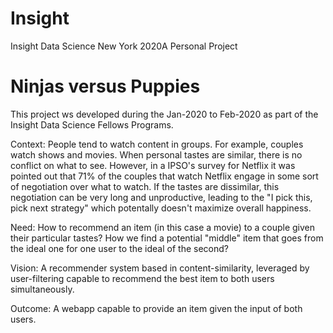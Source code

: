 # Insight
Insight Data Science New York 2020A Personal Project

# Ninjas versus Puppies

This project ws developed during the Jan-2020 to Feb-2020 as part of the Insight Data Science Fellows Programs. 

Context:
People tend to watch content in groups. For example, couples watch shows and movies. When personal tastes are similar, there is no conflict on what to see. However, in a IPSO's survey for Netflix it was pointed out that 71% of the couples that watch Netflix engage in some sort of negotiation over what to watch. If the tastes are dissimilar, this negotiation can be very long and unproductive, leading to the "I pick this, pick next strategy" which potentally doesn't maximize overall happiness.

Need:
How to recommend an item (in this case a movie) to a couple given their particular tastes? How we find a potential "middle" item that goes from the ideal one for one user to the ideal of the second?

Vision:
A recommender system based in content-similarity, leveraged by user-filtering capable to recommend the best item to both users simultaneously.

Outcome:
A webapp capable to provide an item given the input of both users. 
